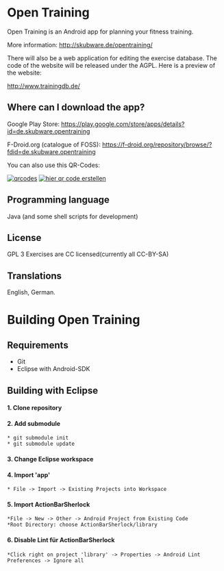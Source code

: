 Open Training
=============

Open Training is an Android app for planning your fitness training.

More information:
http://skubware.de/opentraining/

There will also be a web application for editing the exercise database.
The code of the website will be released under the AGPL. Here is a preview of the website: 

http://www.trainingdb.de/

Where can I download the app?
-----------------------------
Google Play Store: https://play.google.com/store/apps/details?id=de.skubware.opentraining

F-Droid.org (catalogue of FOSS): https://f-droid.org/repository/browse/?fdid=de.skubware.opentraining

You can also use this QR-Codes:

<a href='http://www.qrcode-generator.de' border='0' style='cursor:default'><img src='https://chart.googleapis.com/chart?cht=qr&chl=https://play.google.com/store/apps/details?id=de.skubware.opentraining&chs=150x150&choe=UTF-8&chld=L|2' alt='qrcodes'></a>
<a href='http://www.qrcode-generator.de' border='0' style='cursor:default'><img src='https://chart.googleapis.com/chart?cht=qr&chl=https://f-droid.org/repository/browse/?fdid=de.skubware.opentraining&chs=150x150&choe=UTF-8&chld=L|2' alt='hier qr code erstellen'></a>

Programming language
--------------------
Java (and some shell scripts for development)

License
-------
GPL 3
Exercises are CC licensed(currently all CC-BY-SA)

Translations
------------
English, German.


Building Open Training
======================

Requirements
------------
  * Git
  * Eclipse with Android-SDK
  
Building with Eclipse
--------------------- 

#### 1. Clone repository

#### 2. Add submodule
    * git submodule init
    * git submodule update

#### 3. Change Eclipse workspace

#### 4. Import 'app'
    * File -> Import -> Existing Projects into Workspace

#### 5. Import ActionBarSherlock
    *File -> New -> Other -> Android Project from Existing Code
    *Root Directory: choose ActionBarSherlock/library

#### 6. Disable Lint für ActionBarSherlock
    *Click right on project 'library' -> Properties -> Android Lint Preferences -> Ignore all
